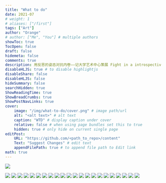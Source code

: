 ```yaml
---
title: "What to do"
date: 2021-07
# weight: 1
# aliases: ["/first"]
tags: ["Art"]
author: "Orange"
# author: ["Me", "You"] # multiple authors
showToc: true
TocOpen: false
draft: false
hidemeta: false
comments: true
description: 用反思的姿态对抗内卷——记大学艺术中心策展 Fight in a introspective way -- UAC activity
disableHLJS: true # to disable highlightjs
disableShare: false
disableHLJS: false
hideSummary: false
searchHidden: true
ShowReadingTime: true
ShowBreadCrumbs: true
ShowPostNavLinks: true
cover:
    image: "/img/what-to-do/cover.png" # image path/url
    alt: "<alt text>" # alt text
    caption: "WTD" # display caption under cover
    relative: false # when using page bundles set this to true
    hidden: true # only hide on current single page
editPost:
    URL: "https://github.com/<path_to_repo>/content"
    Text: "Suggest Changes" # edit text
    appendFilePath: true # to append file path to Edit link
math: true
---
```


![](/img/what-to-do/0.jpg)

![](/img/what-to-do/2.jpg)
![](/img/what-to-do/3.jpg)
![](/img/what-to-do/4.jpg)
![](/img/what-to-do/5.jpg)
![](/img/what-to-do/6.jpg)
![](/img/what-to-do/7.jpg)
![](/img/what-to-do/8.jpg)
![](/img/what-to-do/9.jpg)
![](/img/what-to-do/10.jpg)
![](/img/what-to-do/11.jpg)
![](/img/what-to-do/12.jpg)
![](/img/what-to-do/13.jpg)
![](/img/what-to-do/14.jpg)
![](/img/what-to-do/15.jpg)
![](/img/what-to-do/16.jpg)
![](/img/what-to-do/17.jpg)
![](/img/what-to-do/18.jpg)
![](/img/what-to-do/19.jpg)
![](/img/what-to-do/20.jpg)
![](/img/what-to-do/21.jpg)
![](/img/what-to-do/22.jpg)
![](/img/what-to-do/23.jpg)

